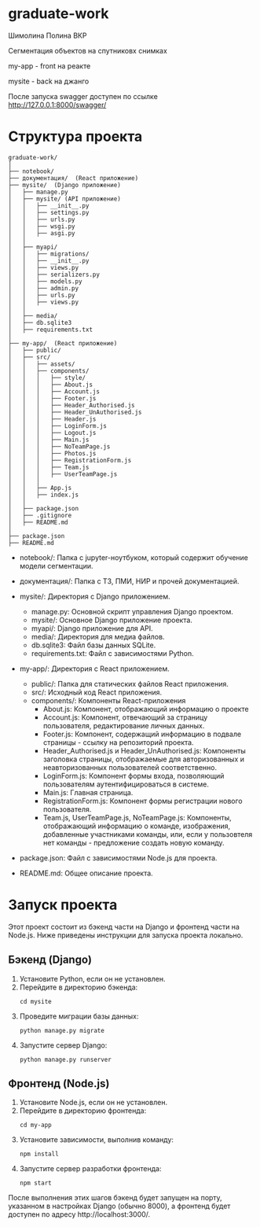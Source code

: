 # graduate-work
Шимолина Полина ВКР

Сегментация объектов на спутниковх снимках

my-app - front на реакте

mysite - back на джанго

После запуска swagger доступен по ссылке http://127.0.0.1:8000/swagger/

# Структура проекта

```
graduate-work/
│
├── notebook/
├── документация/  (React приложение)
├── mysite/  (Django приложение)
│   ├── manage.py
│   ├── mysite/ (API приложение)
│   │   ├── __init__.py
│   │   ├── settings.py
│   │   ├── urls.py
│   │   ├── wsgi.py
│   │   ├── asgi.py
│   │
│   ├── myapi/
│   │   ├── migrations/
│   │   ├── __init__.py
│   │   ├── views.py
│   │   ├── serializers.py
│   │   ├── models.py
│   │   ├── admin.py
│   │   ├── urls.py
│   │   ├── views.py
│   │
│   ├── media/
│   ├── db.sqlite3
│   ├── requirements.txt
│
├── my-app/  (React приложение)
│   ├── public/
│   ├── src/
│   │   ├── assets/
│   │   ├── components/
│   │   │   ├── style/
│   │   │   ├── About.js
│   │   │   ├── Account.js
│   │   │   ├── Footer.js
│   │   │   ├── Header_Authorised.js
│   │   │   ├── Header_UnAuthorised.js
│   │   │   ├── Header.js
│   │   │   ├── LoginForm.js
│   │   │   ├── Logout.js
│   │   │   ├── Main.js
│   │   │   ├── NoTeamPage.js
│   │   │   ├── Photos.js
│   │   │   ├── RegistrationForm.js
│   │   │   ├── Team.js
│   │   │   ├── UserTeamPage.js
│   │   │
│   │   ├── App.js
│   │   ├── index.js
│   │
│   ├── package.json
│   ├── .gitignore
│   ├── README.md
│
├── package.json
├── README.md
```

- notebook/: Папка с jupyter-ноутбуком, который содержит обучение модели сегментации.
- документация/: Папка с ТЗ, ПМИ, НИР и прочей документацией.
- mysite/: Директория с Django приложением.
  - manage.py: Основной скрипт управления Django проектом.
  - mysite/: Основное Django приложение проекта.
  - myapi/: Django приложение для API.
  - media/: Директория для медиа файлов.
  - db.sqlite3: Файл базы данных SQLite.
  - requirements.txt: Файл с зависимостями Python.
- my-app/: Директория с React приложением.
  - public/: Папка для статических файлов React приложения.
  - src/: Исходный код React приложения.
   - components/: Компоненты React-приложения
      - About.js: Компонент, отображающий информацию о проекте
      - Account.js: Компонент, отвечающий за страницу пользователя, редактирование личных данных.
      - Footer.js: Компонент, содержащий информацию в подвале страницы - ссылку на репозиторий проекта.
      - Header_Authorised.js и Header_UnAuthorised.js: Компоненты заголовка страницы, отображаемые для авторизованных и неавторизованных пользователей соответственно.
      - LoginForm.js: Компонент формы входа, позволяющий пользователям аутентифицироваться в системе.
      - Main.js: Главная страница.
      - RegistrationForm.js: Компонент формы регистрации нового пользователя.
      - Team.js, UserTeamPage.js, NoTeamPage.js: Компоненты, отображающий информацию о команде, изображения, добавленные участниками команды, или, если у пользовтеля нет команды - предложение создать новую команду.

- package.json: Файл с зависимостями Node.js для проекта.
- README.md: Общее описание проекта.

# Запуск проекта

Этот проект состоит из бэкенд части на Django и фронтенд части на Node.js. Ниже приведены инструкции для запуска проекта локально.


## Бэкенд (Django)

1. Установите Python, если он не установлен.
2. Перейдите в директорию бэкенда:
   ```
   cd mysite
   ```
3. Проведите миграции базы данных:
   ```
   python manage.py migrate
   ```
4. Запустите сервер Django:
   ```
   python manage.py runserver
   ```

## Фронтенд (Node.js)

1. Установите Node.js, если он не установлен.
2. Перейдите в директорию фронтенда:
   ```
   cd my-app
   ```
4. Установите зависимости, выполнив команду:
   ```
   npm install
   ```
5. Запустите сервер разработки фронтенда:
   ```
   npm start
   ```

После выполнения этих шагов бэкенд будет запущен на порту, указанном в настройках Django (обычно 8000), а фронтенд будет доступен по адресу http://localhost:3000/.
